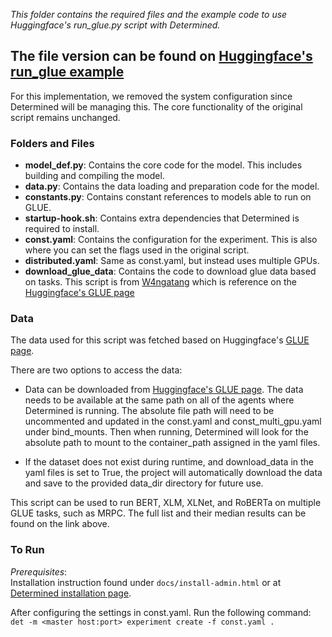 *This folder contains the required files and the example code to use Huggingface's run_glue.py script with Determined.*
## The file version can be found on [Huggingface's run_glue example](https://github.com/huggingface/transformers/blob/v2.2.1/examples/run_glue.py)

For this implementation, we removed the system configuration since Determined will be managing this. The core functionality of the original script remains unchanged.

### Folders and Files
* **model_def.py**: Contains the core code for the model. This includes building and compiling the model.  
* **data.py**: Contains the data loading and preparation code for the model.
* **constants.py**: Contains constant references to models able to run on GLUE.
* **startup-hook.sh**: Contains extra dependencies that Determined is required to install.
* **const.yaml**: Contains the configuration for the experiment. This is also where you can set the flags used in the original script.  
* **distributed.yaml**: Same as const.yaml, but instead uses multiple GPUs. 
* **download_glue_data**: Contains the code to download glue data based on tasks. This script is from [W4ngatang](https://gist.github.com/W4ngatang/60c2bdb54d156a41194446737ce03e2e) which is reference on the [Huggingface's GLUE page](https://github.com/huggingface/transformers/tree/v2.2.1/examples#glue)

### Data
   The data used for this script was fetched based on Huggingface's [GLUE page](https://github.com/huggingface/transformers/tree/v2.2.1/examples#glue).

   There are two options to access the data:

   * Data can be downloaded from [Huggingface's GLUE page](https://github.com/huggingface/transformers/tree/v2.2.1/examples#glue). The data needs to be available at the same path on all of the agents where Determined is running. The absolute file path will need to be uncommented and updated in the const.yaml and const_multi_gpu.yaml under bind_mounts. Then when running, Determined will look for the absolute path to mount to the container_path assigned in the yaml files.

   * If the dataset does not exist during runtime, and download_data in the yaml files is set to True, the project will automatically download the data and save to the provided data_dir directory for future use.

   This script can be used to run BERT, XLM, XLNet, and RoBERTa on multiple GLUE tasks, such as MRPC. The full list and their median results can be found on the link above.

### To Run
   *Prerequisites*:  
      Installation instruction found under `docs/install-admin.html` or at [Determined installation page](https://docs.determined.ai/latest/index.html).

   After configuring the settings in const.yaml. Run the following command:
     `det -m <master host:port> experiment create -f const.yaml . `
